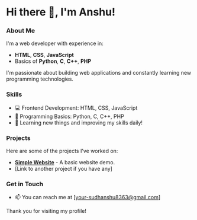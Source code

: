 # Hi there 👋, I'm Anshu!

### About Me
I'm a web developer with experience in:
- **HTML**, **CSS**, **JavaScript**  
- Basics of **Python**, **C**, **C++**, **PHP**

I'm passionate about building web applications and constantly learning new programming technologies.

### Skills
- 💻 Frontend Development: HTML, CSS, JavaScript
- 🔧 Programming Basics: Python, C, C++, PHP
- 🚀 Learning new things and improving my skills daily!

### Projects
Here are some of the projects I've worked on:
- **[Simple Website](https://github.com/sudhabshu9007/Simple-website)** - A basic website demo.
- [Link to another project if you have any]

### Get in Touch
- 📫 You can reach me at [your-sudhanshu8363@gmail.com]


Thank you for visiting my profile!

